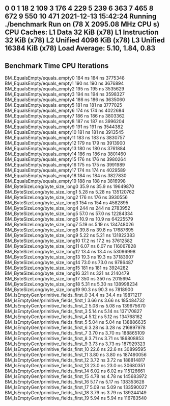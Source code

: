0 0
1 18
2 109
3 176
4 229
5 239
6 363
7 465
8 672
9 550
10 471
2021-12-13 15:42:24
Running ./benchmark
Run on (78 X 2095.08 MHz CPU s)
CPU Caches:
  L1 Data 32 KiB (x78)
  L1 Instruction 32 KiB (x78)
  L2 Unified 4096 KiB (x78)
  L3 Unified 16384 KiB (x78)
Load Average: 5.10, 1.84, 0.83
--------------------------------------------------------------------------------
Benchmark                                      Time             CPU   Iterations
--------------------------------------------------------------------------------
BM_EqualsEmpty/equals_empty0                   184 ns          184 ns      3775348
BM_EqualsEmpty/equals_empty1                   190 ns          190 ns      3676894
BM_EqualsEmpty/equals_empty2                   195 ns          195 ns      3535629
BM_EqualsEmpty/equals_empty3                   194 ns          194 ns      3598327
BM_EqualsEmpty/equals_empty4                   186 ns          186 ns      3635060
BM_EqualsEmpty/equals_empty5                   181 ns          181 ns      3777025
BM_EqualsEmpty/equals_empty6                   174 ns          174 ns      4022684
BM_EqualsEmpty/equals_empty7                   186 ns          186 ns      3803362
BM_EqualsEmpty/equals_empty8                   187 ns          187 ns      3996204
BM_EqualsEmpty/equals_empty9                   191 ns          191 ns      3544382
BM_EqualsEmpty/equals_empty10                  181 ns          181 ns      3913545
BM_EqualsEmpty/equals_empty11                  183 ns          183 ns      3830757
BM_EqualsEmpty/equals_empty12                  179 ns          179 ns      3913900
BM_EqualsEmpty/equals_empty13                  180 ns          180 ns      3761884
BM_EqualsEmpty/equals_empty14                  186 ns          186 ns      3801460
BM_EqualsEmpty/equals_empty15                  176 ns          176 ns      3980264
BM_EqualsEmpty/equals_empty16                  175 ns          175 ns      3991989
BM_EqualsEmpty/equals_empty17                  174 ns          174 ns      4029589
BM_EqualsEmpty/equals_empty18                  184 ns          184 ns      3827830
BM_EqualsEmpty/equals_empty19                  188 ns          188 ns      3816998
BM_ByteSizeLong/byte_size_long0               35.9 ns         35.9 ns     19649870
BM_ByteSizeLong/byte_size_long1               5.28 ns         5.28 ns    135120762
BM_ByteSizeLong/byte_size_long2                176 ns          176 ns      3930556
BM_ByteSizeLong/byte_size_long3                154 ns          154 ns      4582895
BM_ByteSizeLong/byte_size_long4                244 ns          244 ns      2783952
BM_ByteSizeLong/byte_size_long5               57.0 ns         57.0 ns     12284334
BM_ByteSizeLong/byte_size_long6               10.9 ns         10.9 ns     64225579
BM_ByteSizeLong/byte_size_long7               5.19 ns         5.19 ns    134748026
BM_ByteSizeLong/byte_size_long8               39.8 ns         39.8 ns     17687695
BM_ByteSizeLong/byte_size_long9               5.22 ns         5.21 ns    131822383
BM_ByteSizeLong/byte_size_long10              17.2 ns         17.2 ns     37612582
BM_ByteSizeLong/byte_size_long11              6.07 ns         6.07 ns    116067828
BM_ByteSizeLong/byte_size_long12              13.4 ns         13.4 ns     53096998
BM_ByteSizeLong/byte_size_long13              19.3 ns         19.3 ns     37183907
BM_ByteSizeLong/byte_size_long14              73.0 ns         73.0 ns      9786487
BM_ByteSizeLong/byte_size_long15               181 ns          181 ns      3924282
BM_ByteSizeLong/byte_size_long16               321 ns          321 ns      2140479
BM_ByteSizeLong/byte_size_long17               350 ns          350 ns      2015694
BM_ByteSizeLong/byte_size_long18              5.31 ns         5.30 ns    138998234
BM_ByteSizeLong/byte_size_long19              90.3 ns         90.3 ns      7818900
BM_IsEmptyGen/primitive_fields_first_0        34.4 ns         34.4 ns     19871217
BM_IsEmptyGen/primitive_fields_first_1        3.66 ns         3.66 ns    185484732
BM_IsEmptyGen/primitive_fields_first_2        5.08 ns         5.08 ns    139675670
BM_IsEmptyGen/primitive_fields_first_3        5.14 ns         5.14 ns    137170827
BM_IsEmptyGen/primitive_fields_first_4        5.12 ns         5.12 ns    134768162
BM_IsEmptyGen/primitive_fields_first_5        5.04 ns         5.04 ns    138886635
BM_IsEmptyGen/primitive_fields_first_6        3.28 ns         3.28 ns    216897978
BM_IsEmptyGen/primitive_fields_first_7        3.70 ns         3.70 ns    188865109
BM_IsEmptyGen/primitive_fields_first_8        3.71 ns         3.71 ns    186808853
BM_IsEmptyGen/primitive_fields_first_9        3.73 ns         3.73 ns    187929323
BM_IsEmptyGen/primitive_fields_first_10       22.6 ns         22.6 ns     30899595
BM_IsEmptyGen/primitive_fields_first_11       3.80 ns         3.80 ns    187490056
BM_IsEmptyGen/primitive_fields_first_12       3.72 ns         3.72 ns    188814817
BM_IsEmptyGen/primitive_fields_first_13       23.0 ns         23.0 ns     30680351
BM_IsEmptyGen/primitive_fields_first_14       6.02 ns         6.02 ns    115126661
BM_IsEmptyGen/primitive_fields_first_15       4.78 ns         4.78 ns    145683972
BM_IsEmptyGen/primitive_fields_first_16       5.17 ns         5.17 ns    138353628
BM_IsEmptyGen/primitive_fields_first_17       5.09 ns         5.09 ns    133590027
BM_IsEmptyGen/primitive_fields_first_18       3.79 ns         3.79 ns    189244149
BM_IsEmptyGen/primitive_fields_first_19       5.94 ns         5.94 ns    116783540
